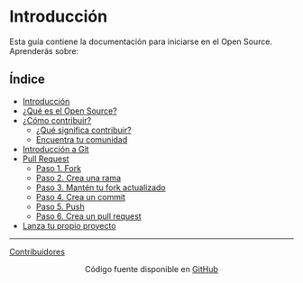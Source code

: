 # Introducción

Esta guía contiene la documentación para iniciarse en el Open Source. Aprenderás sobre:

## Índice

- [Introducción](/1-introduccion/introduccion.md)
- [¿Qué es el Open Source?](/2-que-es-el-open-source/que-es-el-open-source.md)
- [¿Cómo contribuir?](/3-como-contribuir/como-contribuir.md)
  - [¿Qué significa contribuir?](/3-como-contribuir/que-significa-contribuir.md)
  - [Encuentra tu comunidad](/3-como-contribuir/encuentra-tu-comunidad.md)
- [Introducción a Git](/4-introduccion-a-git/introduccion-a-git.md)
- [Pull Request](/5-pull-request/pull-request.md)
  - [Paso 1. Fork](/5-pull-request/paso-1-fork.md)
  - [Paso 2. Crea una rama](/5-pull-request/paso-2-crea-una-rama.md)
  - [Paso 3. Mantén tu fork actualizado](/5-pull-request/paso-3-manten-tu-fork-actualizado.md)
  - [Paso 4. Crea un commit](/5-pull-request/paso-4-crea-un-commit.md)
  - [Paso 5. Push](/5-pull-request/paso-5-push.md)
  - [Paso 6. Crea un pull request](/5-pull-request/paso-6-crea-un-pull-request.md)
- [Lanza tu propio proyecto](/6-lanza-tu-propio-proyecto/lanza-tu-propio-proyecto.md)

-----------

[Contribuidores](./contribuidores/contribuidores.md)



<div align="center" place-items="center">
  Código fuente disponible en
  <a href="https://github.com/GDGJaen/charlas"> 
    GitHub
  </a>
</div>
